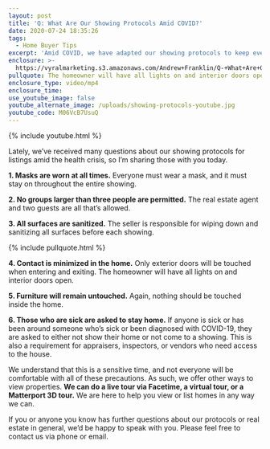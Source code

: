 ```yaml
---
layout: post
title: 'Q: What Are Our Showing Protocols Amid COVID?'
date: 2020-07-24 18:35:26
tags:
  - Home Buyer Tips
excerpt: 'Amid COVID, we have adapted our showing protocols to keep everyone safe.'
enclosure: >-
  https://vyralmarketing.s3.amazonaws.com/Andrew+Franklin/Q-+What+Are+Our+Showing+Protocols+Amid+COVID_.mp4
pullquote: The homeowner will have all lights on and interior doors open.
enclosure_type: video/mp4
enclosure_time:
use_youtube_image: false
youtube_alternate_image: /uploads/showing-protocols-youtube.jpg
youtube_code: M06VcB7UsuQ
---
```


{% include youtube.html %}

Lately, we’ve received many questions about our showing protocols for listings amid the health crisis, so I’m sharing those with you today.

**1\. Masks are worn at all times.** Everyone must wear a mask, and it must stay on throughout the entire showing.&nbsp;

**2\. No groups larger than three people are permitted.** The real estate agent and two guests are all that’s allowed.&nbsp;

**3\. All surfaces are sanitized.** The seller is responsible for wiping down and sanitizing all surfaces before each showing.

{% include pullquote.html %}

**4\. Contact is minimized in the home.** Only exterior doors will be touched when entering and exiting. The homeowner will have all lights on and interior doors open.

**5\. Furniture will remain untouched.** Again, nothing should be touched inside the home.

**6\. Those who are sick are asked to stay home.** If anyone is sick or has been around someone who’s sick or been diagnosed with COVID-19, they are asked to either not show their home or not come to a showing. This is also a requirement for appraisers, inspectors, or vendors who need access to the house.&nbsp;

We understand that this is a sensitive time, and not everyone will be comfortable with all of these precautions. As such, we offer other ways to view properties. **We can do a live tour via Facetime, a virtual tour, or a Matterport 3D tour.** We are here to help you view or list homes in any way we can.&nbsp;

If you or anyone you know has further questions about our protocols or real estate in general, we’d be happy to speak with you. Please feel free to contact us via phone or email.